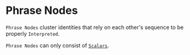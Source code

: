 # Phrase Nodes

`Phrase Nodes` cluster identities that rely on each other's sequence to be properly `Interpreted`.

`Phrase Nodes` can only consist of [`Scalars`](/spw-js/constructs/nodes/scalars).

